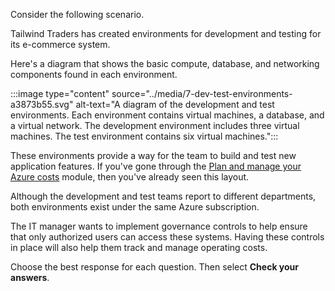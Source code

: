 Consider the following scenario.

Tailwind Traders has created environments for development and testing for its e-commerce system.

Here's a diagram that shows the basic compute, database, and networking components found in each environment.

:::image type="content" source="../media/7-dev-test-environments-a3873b55.svg" alt-text="A diagram of the development and test environments. Each environment contains virtual machines, a database, and a virtual network. The development environment includes three virtual machines. The test environment contains six virtual machines.":::


These environments provide a way for the team to build and test new application features. If you've gone through the [Plan and manage your Azure costs](/learn/modules/plan-manage-azure-costs/) module, then you've already seen this layout.

Although the development and test teams report to different departments, both environments exist under the same Azure subscription.

The IT manager wants to implement governance controls to help ensure that only authorized users can access these systems. Having these controls in place will also help them track and manage operating costs.

Choose the best response for each question. Then select **Check your answers**.